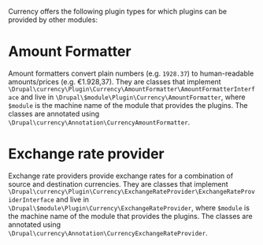 Currency offers the following plugin types for which plugins can be provided by
other modules:

# Amount Formatter
Amount formatters convert plain numbers (e.g. `1928.37`) to human-readable
amounts/prices (e.g. €1.928,37). They are classes that implement
`\Drupal\currency\Plugin\Currency\AmountFormatter\AmountFormatterInterface` and
live in `\Drupal\$module\Plugin\Currency\AmountFormatter`, where `$module` is 
the machine name of the module that provides the plugins. The classes are 
annotated using `\Drupal\currency\Annotation\CurrencyAmountFormatter`.

# Exchange rate provider
Exchange rate providers provide exchange rates for a combination of source and
destination currencies. They are classes that implement
`\Drupal\currency\Plugin\Currency\ExchangeRateProvider\ExchangeRateProviderInterface`
and live in `\Drupal\$module\Plugin\Currency\ExchangeRateProvider`, where `$module`
is the machine name of the module that provides the plugins. The classes are
annotated using `\Drupal\currency\Annotation\CurrencyExchangeRateProvider`.
